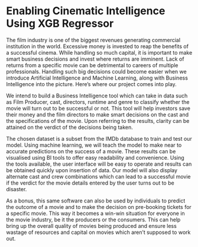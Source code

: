 # Enabling Cinematic Intelligence Using XGB Regressor
The film industry is one of the biggest revenues generating commercial institution in the world. Excessive money is invested to reap the benefits of a successful cinema. While handling so much capital, it is important to make smart business decisions and invest where returns are imminent. Lack of returns from a specific movie can be detrimental to careers of multiple professionals. Handling such big decisions could become easier when we introduce Artificial Intelligence and Machine Learning, along with Business Intelligence into the picture. Here’s where our project comes into play.

We intend to build a Business Intelligence tool which can take in data such as Film Producer, cast, directors, runtime and genre to classify whether the movie will turn out to be successful or not. This tool will help investors save their money and the film directors to make smart decisions on the cast and the specifications of the movie. Upon referring to the results, clarity can be attained on the verdict of the decisions being taken.

The chosen dataset is a subset from the IMDb database to train and test our model. Using machine learning, we will teach the model to make near to accurate predictions on the success of a movie. These results can be visualised using BI tools to offer easy readability and convenience. Using the tools available, the user interface will be easy to operate and results can be obtained quickly upon insertion of data.
Our model will also display alternate cast and crew combinations which can lead to a successful movie if the verdict for the movie details entered by the user turns out to be disaster.

As a bonus, this same software can also be used by individuals to predict the outcome of a movie and to make the decision on pre-booking tickets for a specific movie. This way it becomes a win-win situation for everyone in the movie industry, be it the producers or the consumers. This can help bring up the overall quality of movies being produced and ensure less wastage of resources and capital on movies which aren’t supposed to work out. 

